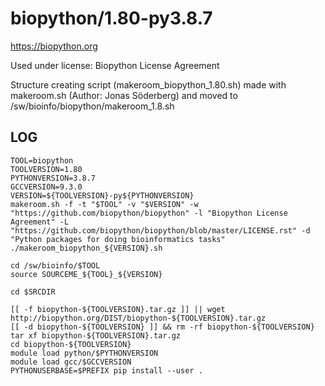 biopython/1.80-py3.8.7
======================

<https://biopython.org>

Used under license:
Biopython License Agreement

Structure creating script (makeroom_biopython_1.80.sh) made with makeroom.sh (Author: Jonas Söderberg) and moved to /sw/bioinfo/biopython/makeroom_1.8.sh

LOG
---

    TOOL=biopython
    TOOLVERSION=1.80
    PYTHONVERSION=3.8.7
    GCCVERSION=9.3.0
    VERSION=${TOOLVERSION}-py${PYTHONVERSION}
    makeroom.sh -f -t "$TOOL" -v "$VERSION" -w "https://github.com/biopython/biopython" -l "Biopython License Agreement" -L "https://github.com/biopython/biopython/blob/master/LICENSE.rst" -d "Python packages for doing bioinformatics tasks"
    ./makeroom_biopython_${VERSION}.sh

    cd /sw/bioinfo/$TOOL
    source SOURCEME_${TOOL}_${VERSION}

    cd $SRCDIR

    [[ -f biopython-${TOOLVERSION}.tar.gz ]] || wget http://biopython.org/DIST/biopython-${TOOLVERSION}.tar.gz
    [[ -d biopython-${TOOLVERSION} ]] && rm -rf biopython-${TOOLVERSION}
    tar xf biopython-${TOOLVERSION}.tar.gz
    cd biopython-${TOOLVERSION}
    module load python/$PYTHONVERSION
    module load gcc/$GCCVERSION
    PYTHONUSERBASE=$PREFIX pip install --user .

